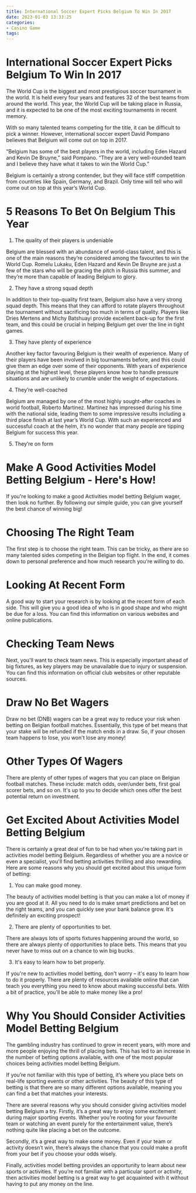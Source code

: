 ```yaml
---
title: International Soccer Expert Picks Belgium To Win In 2017
date: 2023-01-03 13:33:25
categories:
- Casino Game
tags:
---
```



#  International Soccer Expert Picks Belgium To Win In 2017

The World Cup is the biggest and most prestigious soccer tournament in the world. It is held every four years and features 32 of the best teams from around the world. This year, the World Cup will be taking place in Russia, and it is expected to be one of the most exciting tournaments in recent memory.

With so many talented teams competing for the title, it can be difficult to pick a winner. However, international soccer expert David Pompano believes that Belgium will come out on top in 2017.

“Belgium has some of the best players in the world, including Eden Hazard and Kevin De Bruyne,” said Pompano. “They are a very well-rounded team and I believe they have what it takes to win the World Cup.”

Belgium is certainly a strong contender, but they will face stiff competition from countries like Spain, Germany, and Brazil. Only time will tell who will come out on top at this year’s World Cup.

#  5 Reasons To Bet On Belgium This Year

1. The quality of their players is undeniable

Belgium are blessed with an abundance of world-class talent, and this is one of the main reasons they’re considered among the favourites to win the World Cup. Romelu Lukaku, Eden Hazard and Kevin De Bruyne are just a few of the stars who will be gracing the pitch in Russia this summer, and they’re more than capable of leading Belgium to glory.

2. They have a strong squad depth

In addition to their top-quality first team, Belgium also have a very strong squad depth. This means that they can afford to rotate players throughout the tournament without sacrificing too much in terms of quality. Players like Dries Mertens and Michy Batshuayi provide excellent back-up for the first team, and this could be crucial in helping Belgium get over the line in tight games.

3. They have plenty of experience

Another key factor favouring Belgium is their wealth of experience. Many of their players have been involved in big tournaments before, and this could give them an edge over some of their opponents. With years of experience playing at the highest level, these players know how to handle pressure situations and are unlikely to crumble under the weight of expectations.

4. They’re well-coached

Belgium are managed by one of the most highly sought-after coaches in world football, Roberto Martinez. Martinez has impressed during his time with the national side, leading them to some impressive results including a third place finish at last year’s World Cup. With such an experienced and successful coach at the helm, it’s no wonder that many people are tipping Belgium for success this year.

5. They’re on form

#  Make A Good Activities Model Betting Belgium - Here's How! 

If you're looking to make a good Activities model betting Belgium wager, then look no further. By following our simple guide, you can give yourself the best chance of winning big!

# Choosing The Right Team 
The first step is to choose the right team. This can be tricky, as there are so many talented sides competing in the Belgian top flight. In the end, it comes down to personal preference and how much research you're willing to do. 

# Looking At Recent Form 
A good way to start your research is by looking at the recent form of each side. This will give you a good idea of who is in good shape and who might be due for a loss. You can find this information on various websites and online publications. 

# Checking Team News 
Next, you'll want to check team news. This is especially important ahead of big fixtures, as key players may be unavailable due to injury or suspension. You can find this information on official club websites or other reputable sources. 

# Draw No Bet Wagers 
Draw no bet (DNB) wagers can be a great way to reduce your risk when betting on Belgian football matches. Essentially, this type of bet means that your stake will be refunded if the match ends in a draw. So, if your chosen team happens to lose, you won't lose any money! 

# Other Types Of Wagers 
There are plenty of other types of wagers that you can place on Belgian football matches. These include: match odds, over/under bets, first goal scorer bets, and so on. It's up to you to decide which ones offer the best potential return on investment.

#  Get Excited About Activities Model Betting Belgium 

There is certainly a great deal of fun to be had when you're taking part in activities model betting Belgium. Regardless of whether you are a novice or even a specialist, you'll find betting activities thrilling and also rewarding. Here are some reasons why you should get excited about this unique form of betting:

1. You can make good money.

The beauty of activities model betting is that you can make a lot of money if you are good at it. All you need to do is make smart predictions and bet on the right teams, and you can quickly see your bank balance grow. It's definitely an exciting prospect!

2. There are plenty of opportunities to bet.

There are always lots of sports fixtures happening around the world, so there are always plenty of opportunities to place bets. This means that you never have to miss out on a chance to win big bucks.

3. It's easy to learn how to bet properly.

If you're new to activities model betting, don't worry – it's easy to learn how to do it properly. There are plenty of resources available online that can teach you everything you need to know about making successful bets. With a bit of practice, you'll be able to make money like a pro!

#  Why You Should Consider Activities Model Betting Belgium

The gambling industry has continued to grow in recent years, with more and more people enjoying the thrill of placing bets. This has led to an increase in the number of betting options available, with one of the most popular choices being activities model betting Belgium.

If you’re not familiar with this type of betting, it’s where you place bets on real-life sporting events or other activities. The beauty of this type of betting is that there are so many different options available, meaning you can find a bet that matches your interests.

There are several reasons why you should consider giving activities model betting Belgium a try. Firstly, it’s a great way to enjoy some excitement during major sporting events. Whether you’re rooting for your favourite team or watching an event purely for the entertainment value, there’s nothing quite like placing a bet on the outcome.

Secondly, it’s a great way to make some money. Even if your team or activity doesn’t win, there’s always the chance that you could make a profit from your bet if you choose your odds wisely.

Finally, activities model betting provides an opportunity to learn about new sports or activities. If you’re not familiar with a particular sport or activity, then activities model betting is a great way to get acquainted with it without having to put any money on the line.